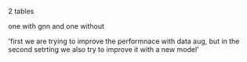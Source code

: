 2 tables

one with gnn and one without

'first we are trying to improve the performnace with data aug, but in the second setrting we also try to improve it with a new model'